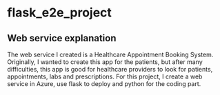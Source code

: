# flask_e2e_project

## Web service explanation
The web service I created is a Healthcare Appointment Booking System. Originally, I wanted to create this app for the patients, but after many difficulties, this app is good for healthcare providers to look for patients, appointments, labs and prescriptions. 
For this project, I create a web service in Azure, use flask to deploy and python for the coding part. 